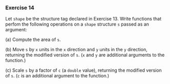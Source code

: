 ### Exercise 14

Let `shape` be the structure tag declared in Exercise 13. Write functions that perfom the following operations on a `shape` structure `s` passed as an argument:

(a) Compute the area of `s`.

(b) Move `s` by `x` units in the `x` direction and `y` units in the `y` direction, returning the modified version of `s`. (`x` and `y` are additional arguments to the function.)

(c) Scale `s` by a factor of `c` (a `double` value), returning the modified version of `s`. (`c` is an additional argument to the function.)